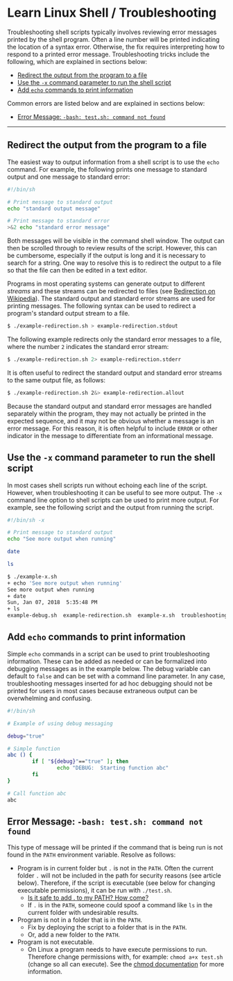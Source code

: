 # Learn Linux Shell / Troubleshooting #

Troubleshooting shell scripts typically involves reviewing error messages printed by the shell program.
Often a line number will be printed indicating the location of a syntax error.
Otherwise, the fix requires interpreting how to respond to a printed error message.
Troubleshooting tricks include the following, which are explained in sections below:

* [Redirect the output from the program to a file](#redirect-the-output-from-the-program-to-a-file)
* [Use the `-x` command parameter to run the shell script](#use-the-x-command-parameter-to-run-the-shell-script)
* [Add `echo` commands to print information](#add-echo-commands-to-print-information)

Common errors are listed below and are explained in sections below:

* [Error Message: `-bash: test.sh: command not found`](#error-message-bash-testsh-command-not-found)


----------------------

## Redirect the output from the program to a file ##

The easiest way to output information from a shell script is to use the `echo` command.
For example, the following prints one message to standard output and one message to standard error:

```sh
#!/bin/sh

# Print message to standard output
echo "standard output message"

# Print message to standard error
>&2 echo "standard error message"
```
Both messages will be visible in the command shell window.
The output can then be scrolled through to review results of the script.
However, this can be cumbersome, especially if the output is long and it is necessary to search for a string.
One way to resolve this is to redirect the output to a file so that the file can then be edited in a text editor.

Programs in most operating systems can generate output to different *streams* and these streams
can be redirected to files (see [Redirection on Wikipedia](https://en.wikipedia.org/wiki/Redirection_(computing))).
The standard output and standard error streams are used for printing messages.
The following syntax can be used to redirect a program's standard output stream to a file.

```sh
$ ./example-redirection.sh > example-redirection.stdout
```
The following example redirects only the standard error messages to a file,
where the number `2` indicates the standard error stream:

```sh
$ ./example-redirection.sh 2> example-redirection.stderr
```

It is often useful to redirect the standard output and standard error streams to the same output file,
as follows:

```sh
$ ./example-redirection.sh 2&> example-redirection.allout
```

Because the standard output and standard error messages are handled separately within the
program, they may not actually be printed in the expected sequence,
and it may not be obvious whether a message is an error message.
For this reason, it is often helpful to include `ERROR` or other indicator in the message
to differentiate from an informational message.

## Use the `-x` command parameter to run the shell script ##

In most cases shell scripts run without echoing each line of the script.
However, when troubleshooting it can be useful to see more output.
The `-x` command line option to shell scripts can be used to print more output.
For example, see the following script and the output from running the script.

```sh
#!/bin/sh -x

# Print message to standard output
echo "See more output when running"

date

ls

```

```sh
$ ./example-x.sh
+ echo 'See more output when running'
See more output when running
+ date
Sun, Jan 07, 2018  5:35:48 PM
+ ls
example-debug.sh  example-redirection.sh  example-x.sh  troubleshooting.md

```

## Add `echo` commands to print information ##

Simple `echo` commands in a script can be used to print troubleshooting information.
These can be added as needed or can be formalized into debugging messages as in the example below.
The debug variable can default to `false` and can be set with a command line parameter.
In any case, troubleshooting messages inserted for ad hoc debugging should not
be printed for users in most cases because extraneous output can be overwhelming and confusing.

```sh
#!/bin/sh

# Example of using debug messaging

debug="true"

# Simple function
abc () {
        if [ "${debug}"=="true" ]; then
                echo "DEBUG:  Starting function abc"
        fi
}

# Call function abc
abc
```

## Error Message:  `-bash: test.sh: command not found` ##

This type of message will be printed if the command that is being run is not found in the `PATH`
environment variable.  Resolve as follows:

* Program is in current folder but `.` is not in the `PATH`.
Often the current folder `.` will not be included in the path for security reasons (see article below).
Therefore, if the script is executable (see below for changing executable permissions), it can be run with `./test.sh`.
	+ [Is it safe to add . to my PATH?  How come?](https://unix.stackexchange.com/questions/65700/is-it-safe-to-add-to-my-path-how-come)
	+ If `.` is in the `PATH`, someone could spoof a command like `ls` in the current folder with undesirable results.
* Program is not in a folder that is in the `PATH`.
	+ Fix by deploying the script to a folder that is in the `PATH`.
	+ Or, add a new folder to the `PATH`.
* Program is not executable.
	+ On Linux a program needs to have execute permissions to run.
	Therefore change permissions with, for example:  `chmod a+x test.sh` (change so all can execute).
	See the [chmod documentation](https://en.wikipedia.org/wiki/Chmod) for more information.
